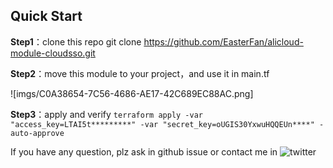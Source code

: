 
## Quick Start

**Step1**：clone this repo 
git clone https://github.com/EasterFan/alicloud-module-cloudsso.git

**Step2**：move this module to your project，and use it in main.tf 

![imgs/C0A38654-7C56-4686-AE17-42C689EC88AC.png]

**Step3**：apply and verify
`terraform apply -var "access_key=LTAI5t*********" -var "secret_key=oUGIS30YxwuHQQEUn****" -auto-approve`

If you have any question, plz ask in github issue or contact me in ![twitter](https://twitter.com/easterfan1997)